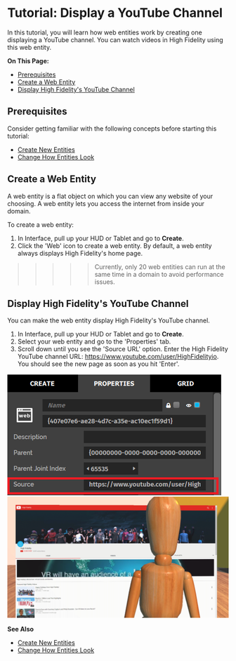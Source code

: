 # Tutorial: Display a YouTube Channel

In this tutorial, you will learn how web entities work by creating one displaying a YouTube channel. You can watch videos in High Fidelity using this web entity. 

**On This Page:**

- [Prerequisites](#prerequisities)
- [Create a Web Entity](#create-a-web-entity)
- [Display High Fidelity's YouTube Channel](#display-high-fidelitys-youtube-channel)

## Prerequisites

Consider getting familiar with the following concepts before starting this tutorial:

- [Create New Entities](../create-entities)
- [Change How Entities Look](../entity-appearance)

## Create a Web Entity

A web entity is a flat object on which you can view any website of your choosing. A web entity lets you access the internet from inside your domain. 

To create a web entity:

1. In Interface, pull up your HUD or Tablet and go to **Create**.
2. Click the 'Web' icon to create a web entity. By default, a web entity always displays High Fidelity's home page.

>>>>> Currently, only 20 web entities can run at the same time in a domain to avoid performance issues. 

## Display High Fidelity's YouTube Channel

You can make the web entity display High Fidelity's YouTube channel.

1. In Interface, pull up your HUD or Tablet and go to **Create**. 
2. Select your web entity and go to the 'Properties' tab.
3. Scroll down until you see the 'Source URL' option. Enter the High Fidelity YouTube channel URL: https://www.youtube.com/user/HighFidelityio. You should see the new page as soon as you hit 'Enter'.

![](_images/source-url.PNG)
![](_images/youtube-web-entity.PNG)



**See Also**

- [Create New Entities](../create-entities)
- [Change How Entities Look](../entity-appearance)